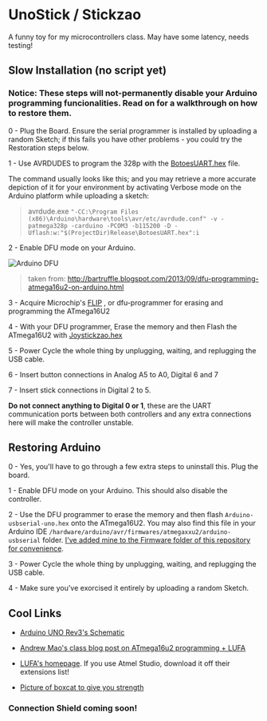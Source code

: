 # UnoStick / Stickzao
A funny toy for my microcontrollers class. May have some latency, needs testing!
## Slow Installation (no script yet)
### Notice: These steps will not-permanently disable your Arduino programming funcionalities. Read on for a walkthrough on how to restore them.
 0 - Plug the Board. Ensure the serial programmer is installed by uploading a random Sketch; if this fails you have other problems - you could try the Restoration steps below.

 1 - Use AVRDUDES to program the 328p with the [BotoesUART.hex](https://github.com/lucasgcb/UnoStick/blob/master/328p/BotoesUART/BotoesUART/Release/BotoesUART.hex) file. 

The command usually looks like this; and you may retrieve a more accurate depiction of it for your environment by activating Verbose mode on the Arduino platform while uploading a sketch:
>avrdude.exe `"-CC:\Program Files (x86)\Arduino\hardware\tools\avr/etc/avrdude.conf" -v -patmega328p -carduino -PCOM3 -b115200 -D -Uflash:w:"$(ProjectDir)Release\BotoesUART.hex":i`

 2 - Enable DFU mode on your Arduino.

![Arduino DFU](http://2.bp.blogspot.com/-3NUsmpZn3CU/UjAZu5yS9BI/AAAAAAAADfQ/Xekuk1jNh4Y/s320/ArduinoUno_R3_Front_450px.jpg)
>taken from: http://bartruffle.blogspot.com/2013/09/dfu-programming-atmega16u2-on-arduino.html

 3 - Acquire Microchip's [FLIP](http://www.microchip.com/Developmenttools/ProductDetails/FLIP) , or dfu-programmer for erasing and programming the ATmega16U2

 4 - With your DFU programmer, Erase the memory and then Flash the ATmega16U2 with [Joystickzao.hex](https://github.com/lucasgcb/UnoStick/blob/master/Firmware/Stickzao/ExemploKB/Release/Joystickzao.hex)

 5 - Power Cycle the whole thing by unplugging, waiting, and replugging the USB cable.

 6 - Insert button connections in Analog A5 to A0, Digital 6 and 7

 7 - Insert stick connections in Digital 2 to 5. 

__Do not connect anything to Digital 0 or 1__, these are the UART communication ports between both controllers and any extra connections here will make the controller unstable.

## Restoring Arduino
 0 - Yes, you'll have to go through a few extra steps to uninstall this. Plug the board.

 1 - Enable DFU mode on your Arduino. This should also disable the controller.

 2 - Use the DFU programmer to erase the memory and then flash `Arduino-usbserial-uno.hex` onto the ATmega16U2. You may also find this file in your Arduino IDE `/hardware/arduino/avr/firmwares/atmegaxxu2/arduino-usbserial` folder. [I've added mine to the Firmware folder of this repository for convenience](https://github.com/lucasgcb/UnoStick/blob/master/Firmware/Arduino-usbserial-uno.hex).

 3 - Power Cycle the whole thing by unplugging, waiting, and replugging the USB cable.

 4 - Make sure you've exorcised it entirely by uploading a random Sketch.

## Cool Links

 - [Arduino UNO Rev3's Schematic](https://www.arduino.cc/en/uploads/Main/Arduino_Uno_Rev3-schematic.pdf)

 - [Andrew Mao's class blog post on ATmega16u2 programming + LUFA](http://fab.cba.mit.edu/classes/863.14/people/andrew_mao/week11/)

 - [LUFA's homepage](http://www.fourwalledcubicle.com/LUFA.php). If you use Atmel Studio, download it off their extensions list!

 - [Picture of boxcat to give you strength](https://cdn.discordapp.com/attachments/395207473432363009/434162134486876181/ay.png)
 
 ### Connection Shield coming soon!
